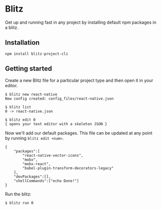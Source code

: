 # Blitz

Get up and running fast in any project by installing default npm packages in a blitz.

## Installation
```
npm install blitz-project-cli
```

## Getting started
Create a new Blitz file for a particular project type and then open it in your editor. 

```
$ blitz new react-native
New config created: config_files/react-native.json

$ blitz list
0 -> react-native.json

$ blitz edit 0
{ opens your text editor with a skeleton JSON }
```

Now we'll add our default packages. This file can be updated at any point by running `blitz edit <num>`.
```
{
	"packages":[
		"react-native-vector-icons",
		"mobx",
		"mobx-react",
		"babel-plugin-transform-decorators-legacy"
	],
	"devPackages":[],
	"shellCommands":["echo Done!"]
}
```

Run the blitz:
```
$ blitz run 0
```

